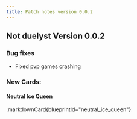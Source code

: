 ```yaml
---
title: Patch notes version 0.0.2
---
```



## Not duelyst Version 0.0.2

### Bug fixes
- Fixed pvp games crashing

### New Cards:

#### Neutral Ice Queen
:markdownCard{blueprintId="neutral_ice_queen"}

